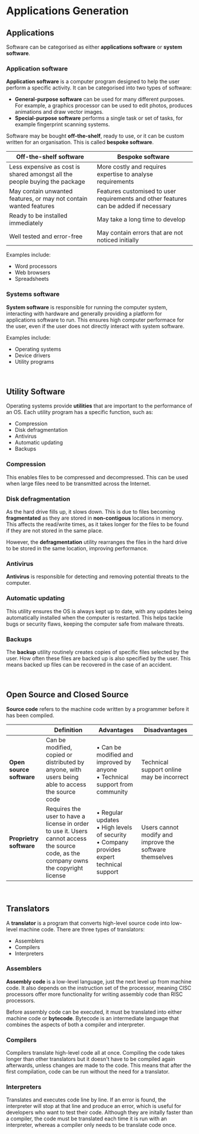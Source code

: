 # Applications Generation

## Applications
Software can be categorised as either **applications software** or **system software**.

### Application software
**Application software** is a computer program designed to help the user perform a specific activity. It can be categorised into two types of software:
- **General-purpose software** can be used for many different purposes. For example, a graphics processor can be used to edit photos, produces animations and draw vector images.
- **Special-purpose software** performs a single task or set of tasks, for example fingerprint scanning systems.

Software may be bought **off-the-shelf**, ready to use, or it can be custom written for an organisation. This is called **bespoke software**.

Off-the-shelf software | Bespoke software                            
------------ | -------------
Less expensive as cost is shared amongst all the people buying the package | More costly and requires expertise to analyse requirements
May contain unwanted features, or may not contain wanted features | Features customised to user requirements and other features can be added if necessary
Ready to be installed immediately | May take a long time to develop
Well tested and error-free | May contain errors that are not noticed initially

Examples include:
- Word processors
- Web browsers
- Spreadsheets

### Systems software
**System software** is responsible for running the computer system, interacting with hardware and generally providing a platform for applications software to run. This ensures high computer performace for the user, even if the user does not directly interact with system software.

Examples include:
- Operating systems
- Device drivers
- Utility programs

<br>

## Utility Software
Operating systems provide **utilities** that are important to the performance of an OS. Each utility program has a specific function, such as:
- Compression
- Disk defragmentation
- Antivirus
- Automatic updating
- Backups

### Compression
This enables files to be compressed and decompressed. This can be used when large files need to be transmitted across the Internet.

### Disk defragmentation
As the hard drive fills up, it slows down. This is due to files becoming **fragmentated** as they are stored in **non-contigous** locations in memory. This affects the read/write times, as it takes longer for the files to be found if they are not stored in the same place.

However, the **defragmentation** utility rearranges the files in the hard drive to be stored in the same location, improving performance.

### Antivirus
**Antivirus** is responsible for detecting and removing potential threats to the computer.

### Automatic updating
This utility ensures the OS is always kept up to date, with any updates being automatically installed when the computer is restarted. This helps tackle bugs or security flaws, keeping the computer safe from malware threats.

### Backups
The **backup** utility routinely creates copies of specific files selected by the user. How often these files are backed up is also specified by the user. This means backed up files can be recovered in the case of an accident.

<br>

## Open Source and Closed Source
**Source code** refers to the machine code written by a programmer before it has been compiled.

|   | **Definition** | **Advantages** | **Disadvantages**  |
| ------------- | ------------- | ------------- | ------------- |
| **Open source software**  | Can be modified, copied or distributed by anyone, with users being able to access the source code| • Can be modified and improved by anyone  <br> • Technical support from community | Technical support online may be incorrect |
| **Proprietry software** | Requires the user to have a license in order to use it. Users cannot access the source code, as the company owns the copyright license  | • Regular updates <br> • High levels of security <br> • Company provides expert technical support | Users cannot modify and improve the software themselves  |

<br>

## Translators
A **translator** is a program that converts high-level source code into low-level machine code. There are three types of translators:
- Assemblers
- Compilers
- Interpreters

### Assemblers
**Assembly code** is a low-level language, just the next level up from machine code. It also depends on the instruction set of the processor, meaning CISC processors offer more functionality for writing assembly code than RISC processors.

Before assembly code can be executed, it must be translated into either machine code or **bytecode**. Bytecode is an intermediate language that combines the aspects of both a compiler and interpreter.

### Compilers
Compilers translate high-level code all at once. Compiling the code takes longer than other translators but it doesn't have to be compiled again afterwards, unless changes are made to the code. This means that after the first compilation, code can be run without the need for a translator.

### Interpreters
Translates and executes code line by line. If an error is found, the interpreter will stop at that line and produce an error, which is useful for developers who want to test their code. Although they are initally faster than a compiler, the code must be translated each time it is run with an interpreter, whereas a compiler only needs to be translate code once.



















